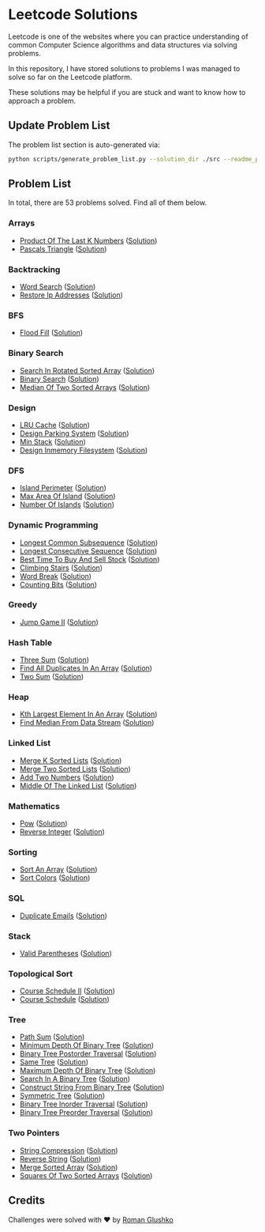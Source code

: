 # Leetcode Solutions

Leetcode is one of the websites where you can practice understanding of 
common Computer Science algorithms and data structures via solving problems.

In this repository, I have stored solutions to problems I was managed to solve so far on the Leetcode platform.

These solutions may be helpful if you are stuck and want to know how to approach a problem.

## Update Problem List

The problem list section is auto-generated via:

```bash
python scripts/generate_problem_list.py --solution_dir ./src --readme_path ./readme.md
```

## Problem List 

In total, there are 53 problems solved. Find all of them below.

 ### Arrays 

- [Product Of The Last K Numbers](https://leetcode.com/problems/product-of-the-last-k-numbers/) ([Solution](https://github.com/roma-glushko/leetcode-solutions/tree/master/src/arrays/product_of_the_last_k_numbers.py)) 
- [Pascals Triangle](https://leetcode.com/problems/pascals-triangle/) ([Solution](https://github.com/roma-glushko/leetcode-solutions/tree/master/src/arrays/pascals_triangle.py)) 

 ### Backtracking 

- [Word Search](https://leetcode.com/problems/word-search/) ([Solution](https://github.com/roma-glushko/leetcode-solutions/tree/master/src/backtracking/word_search.py)) 
- [Restore Ip Addresses](https://leetcode.com/problems/restore-ip-addresses/) ([Solution](https://github.com/roma-glushko/leetcode-solutions/tree/master/src/backtracking/restore_ip_addresses.py)) 

 ### BFS 

- [Flood Fill](https://leetcode.com/problems/flood-fill/) ([Solution](https://github.com/roma-glushko/leetcode-solutions/tree/master/src/bfs/flood_fill.py)) 

 ### Binary Search 

- [Search In Rotated Sorted Array](https://leetcode.com/problems/search-in-rotated-sorted-array/) ([Solution](https://github.com/roma-glushko/leetcode-solutions/tree/master/src/binary_search/search_in_rotated_sorted_array.py)) 
- [Binary Search](https://leetcode.com/problems/binary-search/) ([Solution](https://github.com/roma-glushko/leetcode-solutions/tree/master/src/binary_search/binary_search.py)) 
- [Median Of Two Sorted Arrays](https://leetcode.com/problems/median-of-two-sorted-arrays/) ([Solution](https://github.com/roma-glushko/leetcode-solutions/tree/master/src/binary_search/median_of_two_sorted_arrays.py)) 

 ### Design 

- [LRU Cache](https://leetcode.com/problems/lru-cache/) ([Solution](https://github.com/roma-glushko/leetcode-solutions/tree/master/src/design/lru_cache.py)) 
- [Design Parking System](https://leetcode.com/problems/design-parking-system/) ([Solution](https://github.com/roma-glushko/leetcode-solutions/tree/master/src/design/design_parking_system.py)) 
- [Min Stack](https://leetcode.com/problems/min-stack/) ([Solution](https://github.com/roma-glushko/leetcode-solutions/tree/master/src/design/min_stack.py)) 
- [Design Inmemory Filesystem](https://leetcode.com/problems/design-in-memory-file-system/) ([Solution](https://github.com/roma-glushko/leetcode-solutions/tree/master/src/design/design_inmemory_filesystem.py)) 

 ### DFS 

- [Island Perimeter](https://leetcode.com/problems/island-perimeter/) ([Solution](https://github.com/roma-glushko/leetcode-solutions/tree/master/src/dfs/island_perimeter.py)) 
- [Max Area Of Island](https://leetcode.com/problems/max-area-of-island/) ([Solution](https://github.com/roma-glushko/leetcode-solutions/tree/master/src/dfs/max_area_of_island.py)) 
- [Number Of Islands](https://leetcode.com/problems/number-of-islands/) ([Solution](https://github.com/roma-glushko/leetcode-solutions/tree/master/src/dfs/number_of_islands.py)) 

 ### Dynamic Programming 

- [Longest Common Subsequence](https://leetcode.com/problems/longest-common-subsequence/) ([Solution](https://github.com/roma-glushko/leetcode-solutions/tree/master/src/dynamic_programming/longest_common_subsequence.py)) 
- [Longest Consecutive Sequence](https://leetcode.com/problems/longest-consecutive-sequence/) ([Solution](https://github.com/roma-glushko/leetcode-solutions/tree/master/src/dynamic_programming/longest_consecutive_sequence.py)) 
- [Best Time To Buy And Sell Stock](https://leetcode.com/problems/best-time-to-buy-and-sell-stock/) ([Solution](https://github.com/roma-glushko/leetcode-solutions/tree/master/src/dynamic_programming/best_time_to_buy_and_sell_stock.py)) 
- [Climbing Stairs](https://leetcode.com/problems/climbing-stairs/) ([Solution](https://github.com/roma-glushko/leetcode-solutions/tree/master/src/dynamic_programming/climbing_stairs.py)) 
- [Word Break](https://leetcode.com/problems/word-break/) ([Solution](https://github.com/roma-glushko/leetcode-solutions/tree/master/src/dynamic_programming/word_break.py)) 
- [Counting Bits](https://leetcode.com/problems/counting-bits/) ([Solution](https://github.com/roma-glushko/leetcode-solutions/tree/master/src/dynamic_programming/counting_bits.py)) 

 ### Greedy 

- [Jump Game II](https://leetcode.com/problems/jump-game-ii/) ([Solution](https://github.com/roma-glushko/leetcode-solutions/tree/master/src/greedy/jump_game_ii.py)) 

 ### Hash Table 

- [Three Sum](https://leetcode.com/problems/3sum/) ([Solution](https://github.com/roma-glushko/leetcode-solutions/tree/master/src/hash_table/three_sum.py)) 
- [Find All Duplicates In An Array](https://leetcode.com/problems/find-all-duplicates-in-an-array/) ([Solution](https://github.com/roma-glushko/leetcode-solutions/tree/master/src/hash_table/find_all_duplicates_in_an_array.py)) 
- [Two Sum](https://leetcode.com/problems/two-sum/) ([Solution](https://github.com/roma-glushko/leetcode-solutions/tree/master/src/hash_table/two_sum.py)) 

 ### Heap 

- [Kth Largest Element In An Array](https://leetcode.com/problems/kth-largest-element-in-an-array/) ([Solution](https://github.com/roma-glushko/leetcode-solutions/tree/master/src/heap/kth_largest_element_in_an_array.py)) 
- [Find Median From Data Stream](https://leetcode.com/problems/find-median-from-data-stream/) ([Solution](https://github.com/roma-glushko/leetcode-solutions/tree/master/src/heap/find_median_from_data_stream.py)) 

 ### Linked List 

- [Merge K Sorted Lists](https://leetcode.com/problems/merge-k-sorted-lists/) ([Solution](https://github.com/roma-glushko/leetcode-solutions/tree/master/src/linked_list/merge_k_sorted_lists.py)) 
- [Merge Two Sorted Lists](https://leetcode.com/problems/merge-two-sorted-lists/) ([Solution](https://github.com/roma-glushko/leetcode-solutions/tree/master/src/linked_list/merge_two_sorted_lists.py)) 
- [Add Two Numbers](https://leetcode.com/problems/add-two-numbers/) ([Solution](https://github.com/roma-glushko/leetcode-solutions/tree/master/src/linked_list/add_two_numbers.py)) 
- [Middle Of The Linked List](https://leetcode.com/problems/middle-of-the-linked-list/) ([Solution](https://github.com/roma-glushko/leetcode-solutions/tree/master/src/linked_list/middle_of_the_linked_list.py)) 

 ### Mathematics 

- [Pow](https://leetcode.com/problems/powx-n/) ([Solution](https://github.com/roma-glushko/leetcode-solutions/tree/master/src/mathematics/pow.py)) 
- [Reverse Integer](https://leetcode.com/problems/reverse-integer/) ([Solution](https://github.com/roma-glushko/leetcode-solutions/tree/master/src/mathematics/reverse_integer.py)) 

 ### Sorting 

- [Sort An Array](https://leetcode.com/problems/sort-an-array/) ([Solution](https://github.com/roma-glushko/leetcode-solutions/tree/master/src/sorting/sort_an_array.py)) 
- [Sort Colors](https://leetcode.com/problems/sort-colors/) ([Solution](https://github.com/roma-glushko/leetcode-solutions/tree/master/src/sorting/sort_colors.py)) 

 ### SQL 

- [Duplicate Emails](https://leetcode.com/problems/duplicate-emails/) ([Solution](https://github.com/roma-glushko/leetcode-solutions/tree/master/src/sql/duplicate_emails.sql)) 

 ### Stack 

- [Valid Parentheses](https://leetcode.com/problems/valid-parentheses/) ([Solution](https://github.com/roma-glushko/leetcode-solutions/tree/master/src/stack/valid_parentheses.py)) 

 ### Topological Sort 

- [Course Schedule II](https://leetcode.com/problems/course-schedule-ii/) ([Solution](https://github.com/roma-glushko/leetcode-solutions/tree/master/src/topological_sort/course_schedule_ii.py)) 
- [Course Schedule](https://leetcode.com/problems/course-schedule/) ([Solution](https://github.com/roma-glushko/leetcode-solutions/tree/master/src/topological_sort/course_schedule.py)) 

 ### Tree 

- [Path Sum](https://leetcode.com/problems/path-sum/) ([Solution](https://github.com/roma-glushko/leetcode-solutions/tree/master/src/tree/path_sum.py)) 
- [Minimum Depth Of Binary Tree](https://leetcode.com/problems/minimum-depth-of-binary-tree/) ([Solution](https://github.com/roma-glushko/leetcode-solutions/tree/master/src/tree/minimum_depth_of_binary_tree.py)) 
- [Binary Tree Postorder Traversal](https://leetcode.com/problems/binary-tree-postorder-traversal/) ([Solution](https://github.com/roma-glushko/leetcode-solutions/tree/master/src/tree/binary_tree_postorder_traversal.py)) 
- [Same Tree](https://leetcode.com/problems/same-tree/) ([Solution](https://github.com/roma-glushko/leetcode-solutions/tree/master/src/tree/same_tree.py)) 
- [Maximum Depth Of Binary Tree](https://leetcode.com/problems/maximum-depth-of-binary-tree/) ([Solution](https://github.com/roma-glushko/leetcode-solutions/tree/master/src/tree/maximum_depth_of_binary_tree.py)) 
- [Search In A Binary Tree](https://leetcode.com/problems/search-in-a-binary-search-tree/) ([Solution](https://github.com/roma-glushko/leetcode-solutions/tree/master/src/tree/search_in_a_binary_tree.py)) 
- [Construct String From Binary Tree](https://leetcode.com/problems/construct-string-from-binary-tree/) ([Solution](https://github.com/roma-glushko/leetcode-solutions/tree/master/src/tree/construct_string_from_binary_tree.py)) 
- [Symmetric Tree](https://leetcode.com/problems/symmetric-tree/) ([Solution](https://github.com/roma-glushko/leetcode-solutions/tree/master/src/tree/symmetric_tree.py)) 
- [Binary Tree Inorder Traversal](https://leetcode.com/problems/binary-tree-inorder-traversal/) ([Solution](https://github.com/roma-glushko/leetcode-solutions/tree/master/src/tree/binary_tree_inorder_traversal.py)) 
- [Binary Tree Preorder Traversal](https://leetcode.com/problems/binary-tree-preorder-traversal/) ([Solution](https://github.com/roma-glushko/leetcode-solutions/tree/master/src/tree/binary_tree_preorder_traversal.py)) 

 ### Two Pointers 

- [String Compression](https://leetcode.com/problems/string-compression/) ([Solution](https://github.com/roma-glushko/leetcode-solutions/tree/master/src/two_pointers/string_compression.py)) 
- [Reverse String](https://leetcode.com/problems/reverse-string/) ([Solution](https://github.com/roma-glushko/leetcode-solutions/tree/master/src/two_pointers/reverse_string.py)) 
- [Merge Sorted Array](https://leetcode.com/problems/merge-sorted-array/) ([Solution](https://github.com/roma-glushko/leetcode-solutions/tree/master/src/two_pointers/merge_sorted_array.py)) 
- [Squares Of Two Sorted Arrays](https://leetcode.com/problems/squares-of-a-sorted-array/) ([Solution](https://github.com/roma-glushko/leetcode-solutions/tree/master/src/two_pointers/squares_of_two_sorted_arrays.py)) 

## Credits 

Challenges were solved with ❤️ by [Roman Glushko](https://www.romaglushko.com/)